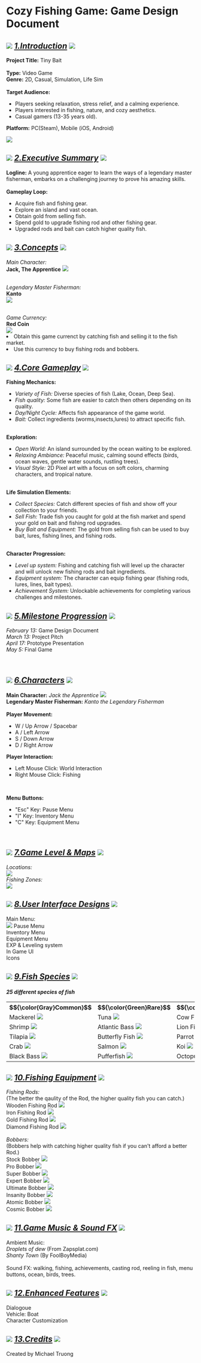 # Cozy Fishing Game: Game Design Document

<h2 align = left>
<img src = "https://file.garden/Z14ay7uwgmBSW3CE/torch.gif">
<u><i>1.Introduction</i></u> 
<img src = "https://file.garden/Z14ay7uwgmBSW3CE/torch.gif">
</h2>

<p>
<b>Project Title:</b> Tiny Bait
<br>
<br>
<b>Type:</b> Video Game
<br>
<b>Genre:</b> 2D, Casual, Simulation, Life Sim
<br>
<br>
<b>Target Audience:</b> 
<ul>
    <li>Players seeking relaxation, stress relief, and a calming experience.</li>
    <li>Players interested in fishing, nature, and cozy aesthetics.</li>
    <li>Casual gamers (13-35 years old).</li>
</ul>
<b>Platform:</b> PC(Steam), Mobile (iOS, Android)
</p>

<img src = "https://file.garden/Z14ay7uwgmBSW3CE/Title_Menu_with_Title_Concept.png">

<h2 align = left>
<img src = "https://file.garden/Z14ay7uwgmBSW3CE/torch.gif">
<u><i>2.Executive Summary</i></u> 
<img src = "https://file.garden/Z14ay7uwgmBSW3CE/torch.gif">
</h2>


<p>
<b>Logline:</b> A young apprentice eager to learn the ways of a legendary master 
fisherman, embarks on a challenging journey to prove his amazing skills.
<br>
<br>
    <b>Gameplay Loop:</b> 
<br>
<ul>
    <li>Acquire fish and fishing gear.</li>
    <li>Explore an island and vast ocean.</li>
    <li>Obtain gold from selling fish.</li>
    <li>Spend gold to upgrade fishing rod and other fishing gear.</li>
    <li>Upgraded rods and bait can catch higher quality fish.</li>
</ul>
</p>

<h2 align = left>
<img src = "https://file.garden/Z14ay7uwgmBSW3CE/torch.gif">
<u><i>3.Concepts</i></u>
<img src = "https://file.garden/Z14ay7uwgmBSW3CE/torch.gif">
</h2>

<p>
<i>Main Character:</i>
<br>
<b>Jack, The Apprentice</b>
<img src = "https://file.garden/Z14ay7uwgmBSW3CE/Jack_The_Apprentice_Small.png">

<br>
<br>

<i>Legendary Master Fisherman:</i>
<br>
<b>Kanto</b>
<br>
<img src = "https://file.garden/Z14ay7uwgmBSW3CE/Kanto_Master_Fisherman_Small.png">
</p>
<br>
<i>Game Currency:</i> 
<br>
<b>Red Coin</b>
<br>
<img src = "https://file.garden/Z14ay7uwgmBSW3CE/Red_Coin.gif">
<li>Obtain this game currenct by catching fish and selling it to the fish market.</li>
<li>Use this currency to buy fishing rods and bobbers.</li>



<h2 align = left>
<img src = "https://file.garden/Z14ay7uwgmBSW3CE/torch.gif">
<u><i>4.Core Gameplay</i></u>
<img src = "https://file.garden/Z14ay7uwgmBSW3CE/torch.gif">

</h2>

<p>
<b>Fishing Mechanics:</b>
<ul>
    <li><i>Variety of Fish:</i> Diverse species of fish (Lake, Ocean, Deep Sea).</li>
    <li><i>Fish quality:</i> Some fish are easier to catch then others depending on its quality.</li>
    <li><i>Day/Night Cycle:</i> Affects fish appearance of the game world.</li>
    <li><i>Bait:</i> Collect ingredients (worms,insects,lures) to attract specific fish.</li>
</ul>
<br>
<b>Exploration:</b> 
<ul>
    <li><i>Open World:</i> An island surrounded by the ocean waiting to be explored.</li>
    <li><i>Relaxing Ambiance:</i> Peaceful music, calming sound effects (birds, 
    ocean waves, gentle water sounds, rustling trees).</li>
    <li><i>Visual Style:</i> 2D Pixel art with a focus on soft colors, charming characters, and tropical nature.</li>
</ul>
<br>
<b>Life Simulation Elements:</b>
<ul>
    <li><i>Collect Species:</i> Catch different species of fish and show off your collection to your friends.</li>
    <li><i>Sell Fish:</i> Trade fish you caught for gold at the fish market and spend your gold on bait and fishing rod upgrades.</li>
    <li><i>Buy Bait and Equipment:</i> The gold from selling fish can be used to buy bait, lures, fishing lines, and fishing rods.</li>
</ul>
<br>
<b>Character Progression:</b>
<ul>
    <li><i>Level up system:</i> Fishing and catching fish will level up the character and will unlock new fishing rods and bait ingredients.</li>
    <li><i>Equipment system:</i> The character can equip fishing gear (fishing rods, lures, lines, bait types).
    </li>
    <li><i>Achievement System:</i> Unlockable achievements for completing various challenges and milestones.</li>
</ul>
</p>

<h2 align = left>
<img src = "https://file.garden/Z14ay7uwgmBSW3CE/torch.gif">
<u><i>5.Milestone Progression</i></u>
<img src = "https://file.garden/Z14ay7uwgmBSW3CE/torch.gif">
</h2>

<p>
<i>February 13:</i> Game Design Document
<br>
<i>March 13:</i> Project Pitch
<br>
<i>April 17:</i> Prototype Presentation
<br>
<i>May 5:</i> Final Game
</p>
<br>

<h2 align = left>
<img src = "https://file.garden/Z14ay7uwgmBSW3CE/torch.gif">
<u><i>6.Characters</i></u>
<img src = "https://file.garden/Z14ay7uwgmBSW3CE/torch.gif">
</h2>

<p>
<b>Main Character:</b> <i>Jack the Apprentice</i>
<img src = "https://file.garden/Z14ay7uwgmBSW3CE/Jack_The_Apprentice_PLayer.png">
<br>
<b>Legendary Master Fisherman:</b> <i>Kanto the Legendary Fisherman</i>
<br>
<br>
<b>Player Movement:</b> 
<ul>
    <li>W / Up Arrow / Spacebar</li>
    <li>A / Left Arrow </li>
    <li>S / Down Arrow </li>
    <li>D / Right Arrow </li>
</ul>

<b>Player Interaction:</b> 
<ul>
    <li>Left Mouse Click: World Interaction</li>
    <li>Right Mouse Click: Fishing</li>
</ul>
<br>

<b>Menu Buttons:</b> 
<ul>
    <li>"Esc" Key: Pause Menu</li>
    <li>"I" Key: Inventory Menu</li>
    <li>"C" Key: Equipment Menu</li>
</ul>
<br>

<h2 align = left>
<img src = "https://file.garden/Z14ay7uwgmBSW3CE/torch.gif">
<u><i>7.Game Level & Maps</i></u>
<img src = "https://file.garden/Z14ay7uwgmBSW3CE/torch.gif">
</h2>
<p>
<i>Locations:</i>
<br>
<img src = "https://file.garden/Z14ay7uwgmBSW3CE/Island_Level_Concept_1_With_location.png">
<br>
<i>Fishing Zones:</i>
<br>
<img src = "https://file.garden/Z14ay7uwgmBSW3CE/Fishing_Zones.png">
</p>

<h2 align = left>
<img src = "https://file.garden/Z14ay7uwgmBSW3CE/torch.gif">
<u><i>8.User Interface Designs</i></u>
<img src = "https://file.garden/Z14ay7uwgmBSW3CE/torch.gif">
</h2>

<p>
Main Menu:
<br>
<img src = "https://file.garden/Z14ay7uwgmBSW3CE/Main_Title_Menu_Concept.png">
Pause Menu
<br>
Inventory Menu
<br>
Equipment Menu
<br>
EXP & Leveling system
<br>
In Game UI
<br>
Icons


</p>

<h2 align = left>
<img src = "https://file.garden/Z14ay7uwgmBSW3CE/torch.gif">
<u><i>9.Fish Species</i></u>
<img src = "https://file.garden/Z14ay7uwgmBSW3CE/torch.gif">
</h2>

<h4><i>25 different species of fish</i></h4>

<table>
<tr>
<th>$${\color{Gray}Common}$$</th>
<th>$${\color{Green}Rare}$$</th>
<th>$${\color{Blue}Unique}$$</th>
<th>$${\color{Purple}Elite}$$</th>
<th>$${\color{Orange}Mythic}$$</th>
</tr>
<tr>
    <td>Mackerel <img src = https://file.garden/Z14ay7uwgmBSW3CE/Fish%20Species%2016x16/Mackerel_Fish.png ></td>
    <td>Tuna <img src = "https://file.garden/Z14ay7uwgmBSW3CE/Tuna.png"></td>
    <td>Cow Fish <img src = "https://file.garden/Z14ay7uwgmBSW3CE/Cow_Fish.png"></td>
    <td>Clown Fish <img src = "https://file.garden/Z14ay7uwgmBSW3CE/Clown_Fish.png"></td>
    <td>Axolotl <img src = "https://file.garden/Z14ay7uwgmBSW3CE/Axolotl.png"></td>
</tr>
<tr>
    <td>Shrimp <img src ="https://file.garden/Z14ay7uwgmBSW3CE/Shrimp.png"></td>
    <td>Atlantic Bass <img src = "https://file.garden/Z14ay7uwgmBSW3CE/Atlantic_Bass.png"></td>
    <td>Lion Fish <img src = "https://file.garden/Z14ay7uwgmBSW3CE/Lion_Fish.png"></td>
    <td>Angel Fish <img src = "https://file.garden/Z14ay7uwgmBSW3CE/AngelFish.png"></td>
    <td>Angler Fish <img src = "https://file.garden/Z14ay7uwgmBSW3CE/Anglerfish.png"></td>
</tr>
<tr>
    <td>Tilapia <img src = "https://file.garden/Z14ay7uwgmBSW3CE/Tilapia.png"></td>
    <td>Butterfly Fish <img src = "https://file.garden/Z14ay7uwgmBSW3CE/Butterfly_Fish.png"></td>
    <td>Parrot Fish <img src = https://file.garden/Z14ay7uwgmBSW3CE/Parrot_Fish.png></td>
    <td>King Salmon <img src = "https://file.garden/Z14ay7uwgmBSW3CE/King_Salmon.png"></td>
    <td>Black Goldfish <img src = "https://file.garden/Z14ay7uwgmBSW3CE/Black_Goldfish.png"></td>

</tr>
<tr>
<td>Crab <img src = "https://file.garden/Z14ay7uwgmBSW3CE/Crab.png"></td>
<td>Salmon <img src ="https://file.garden/Z14ay7uwgmBSW3CE/Salmon.png"></td>
<td>Koi <img src = "https://file.garden/Z14ay7uwgmBSW3CE/Koi.png"></td>
<td>Piranha <img src = "https://file.garden/Z14ay7uwgmBSW3CE/Piranha.png"></td>
<td>Gray Shark <img src ="https://file.garden/Z14ay7uwgmBSW3CE/Gray_Shark.png"></td>

</tr>
<tr>
<td>Black Bass <img src = "https://file.garden/Z14ay7uwgmBSW3CE/Black_Bass.png"></td>
<td>Pufferfish <img src = "https://file.garden/Z14ay7uwgmBSW3CE/Pufferfish.png"></td>
<td>Octopus <img src = "https://file.garden/Z14ay7uwgmBSW3CE/Octopus.png"></td>
<td>Eel <img src = "https://file.garden/Z14ay7uwgmBSW3CE/Eel.png"></td>
<td>Blue Lobster <img src = "https://file.garden/Z14ay7uwgmBSW3CE/Blue_Lobster.png"></td>
</tr>


</table>

<h2 align = left>
<img src = "https://file.garden/Z14ay7uwgmBSW3CE/torch.gif">
<u><i>10.Fishing Equipment</i></u>
<img src = "https://file.garden/Z14ay7uwgmBSW3CE/torch.gif">
</h2>
<p>
<i>Fishing Rods:</i>
<br>
(The better the qaulity of the Rod, the higher quality fish you can catch.)
<br>
Wooden Fishing Rod
<img src = "https://file.garden/Z14ay7uwgmBSW3CE/Basic_Rod_1.png">
<br>
Iron Fishing Rod
<img src = "https://file.garden/Z14ay7uwgmBSW3CE/Basic_Rod_2.png">
<br>
Gold Fishing Rod
<img src = "https://file.garden/Z14ay7uwgmBSW3CE/Basic_Rod_3.png">
<br>
Diamond Fishing Rod
<img src = "https://file.garden/Z14ay7uwgmBSW3CE/Basic_Rod_4.png">
<br>
<br>
<i>Bobbers:</i>
<br>
(Bobbers help with catching higher quality fish if you can't afford a better Rod.)
<br>
Stock Bobber <img src = "https://file.garden/Z14ay7uwgmBSW3CE/Bobber_1.png">
<br>
Pro Bobber <img src = "https://file.garden/Z14ay7uwgmBSW3CE/Bobber_2.png">
<br>
Super Bobber <img src ="https://file.garden/Z14ay7uwgmBSW3CE/Bobber_3.png">
<br>
Expert Bobber <img src = "https://file.garden/Z14ay7uwgmBSW3CE/Bobber_4.png">
<br>
Ultimate Bobber <img src = "https://file.garden/Z14ay7uwgmBSW3CE/Bobber_5.png">
<br>
Insanity Bobber <img src = "https://file.garden/Z14ay7uwgmBSW3CE/Bobber_6.png">
<br>
Atomic Bobber <img src = "https://file.garden/Z14ay7uwgmBSW3CE/Bobber_7.png">
<br>
Cosmic Bobber <img src = "https://file.garden/Z14ay7uwgmBSW3CE/Bobber_8.png">






</p>
<h2 align = left>
<img src = "https://file.garden/Z14ay7uwgmBSW3CE/torch.gif">
<u><i>11.Game Music & Sound FX</i></u>
<img src = "https://file.garden/Z14ay7uwgmBSW3CE/torch.gif">
</h2>

<p>
Ambient Music:
<br>
<i>Droplets of dew</i> (From Zapsplat.com)
<br>
<i>Shanty Town</i> (By FoolBoyMedia)
<br>
<br>
Sound FX: walking, fishing, achievements, casting rod, reeling in fish, 
menu buttons, ocean, birds, trees.
<br>


</p>

<h2 align = left>
<img src = "https://file.garden/Z14ay7uwgmBSW3CE/torch.gif">
<u><i>12.Enhanced Features</i></u>
<img src = "https://file.garden/Z14ay7uwgmBSW3CE/torch.gif">
</h2>
<p>
Dialogoue
<br>
Vehicle: Boat
<br>
Character Customization
</p>

</p>

<h2 align = left>
<img src = "https://file.garden/Z14ay7uwgmBSW3CE/torch.gif">
<u><i>13.Credits</i></u>
<img src = "https://file.garden/Z14ay7uwgmBSW3CE/torch.gif">
</h2>
<p>
Created by Michael Truong
</p>











